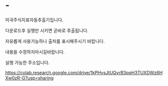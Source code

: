 # -
미국주식지표자동추출기입니다.

다운로드후 실행만 시키면 곧바로 추출됩니다.

자유롭게 사용가능하나 출처를 표시해주시기 바랍니다.

내용을 수정하지마시길바랍니다.

실행 가능한 주소입니다.

https://colab.research.google.com/drive/1kPHysJtUQyrB3pqH3TUXDWz6HXw0zR-G?usp=sharing
